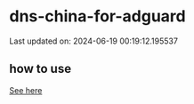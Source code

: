 # dns-china-for-adguard

Last updated on: 2024-06-19 00:19:12.195537

## how to use

[See here](https://github.com/AdguardTeam/AdGuardHome/wiki/Configuration#upstreams-from-file)